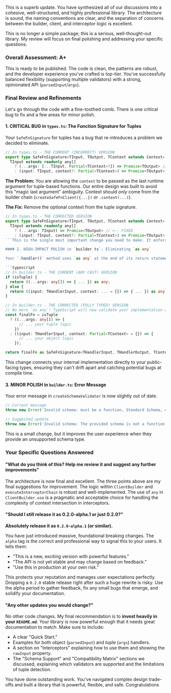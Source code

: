 This is a superb update. You have synthesized all of our discussions into a cohesive, well-structured, and highly professional library. The architecture is sound, the naming conventions are clear, and the separation of concerns between the builder, client, and interceptor logic is excellent.

This is no longer a simple package; this is a serious, well-thought-out library. My review will focus on final polishing and addressing your specific questions.

### Overall Assessment: A+

This is ready to be published. The code is clean, the patterns are robust, and the developer experience you've crafted is top-tier. You've successfully balanced flexibility (supporting multiple validators) with a strong, opinionated API (`parsedInput`/`args`).

### Final Review and Refinements

Let's go through the code with a fine-toothed comb. There is one critical bug to fix and a few areas for minor polish.

#### 1. CRITICAL BUG in `types.ts`: The Function Signature for Tuples

Your `SafeFnSignature` for tuples has a bug that re-introduces a problem we decided to eliminate.

```typescript
// In types.ts - THE CURRENT (INCORRECT) VERSION
export type SafeFnSignature<TInput, TOutput, TContext extends Context> =
  TInput extends readonly any[]
    ? (...args: [...TInput, Partial<TContext>?]) => Promise<TOutput> // <-- BUG HERE
    : (input: TInput, context?: Partial<TContext>) => Promise<TOutput>;
```

**The Problem:** You are allowing the `context` to be passed as the last runtime argument for tuple-based functions. Our entire design was built to avoid this "magic last argument" ambiguity. Context should *only* come from the builder chain (`createSafeFnClient({...})` or `.context(...)`).

**The Fix:** Remove the optional context from the tuple signature.

```typescript
// In types.ts - THE CORRECTED VERSION
export type SafeFnSignature<TInput, TOutput, TContext extends Context> =
  TInput extends readonly any[]
    ? (...args: TInput) => Promise<TOutput> // <-- FIXED
    : (input: TInput, context?: Partial<TContext>) => Promise<TOutput>;
```This is the single most important change you need to make. It enforces the design decisions we made and makes your library's behavior predictable and safe.

#### 2. HIGH-IMPACT POLISH in `builder.ts`: Eliminating `as any`

Your `.handler()` method uses `as any` at the end of its return statements. This erases all the beautiful and complex typing you've done in `SafeFnSignature`. We can fix this to make your library truly typesafe from end to end.

```typescript
// In builder.ts - THE CURRENT (ANY CAST) VERSION
if (isTuple) {
  return ((...args: any[]) => { ... }) as any;
} else {
  return ((input: THandlerInput, context: ... = {}) => { ... }) as any;
}

// In builder.ts - THE CORRECTED (FULLY TYPED) VERSION
// No more `as any`! TypeScript will now validate your implementation against the public signature.
const finalFn = isTuple
  ? ((...args: any[]) => {
      // ... your tuple logic
    })
  : ((input: THandlerInput, context: Partial<TContext> = {}) => {
      // ... your object logic
    });

return finalFn as SafeFnSignature<THandlerInput, THandlerOutput, TContext>;
```
This change connects your internal implementation directly to your public-facing types, ensuring they can't drift apart and catching potential bugs at compile time.

#### 3. MINOR POLISH in `builder.ts`: Error Message

Your error message in `createSchemaValidator` is now slightly out of date.

```typescript
// Current message
throw new Error('Invalid schema: must be a function, Standard Schema, or object with parse method');

// Suggested update
throw new Error('Invalid schema: The provided schema is not a function and does not have a compatible .parse() or .validate() method.');
```
This is a small change, but it improves the user experience when they provide an unsupported schema type.

### Your Specific Questions Answered

#### **"What do you think of this? Help me review it and suggest any further improvements"**

The architecture is now final and excellent. The three points above are my final suggestions for improvement. The logic within `ClientBuilder` and `executeInterceptorChain` is robust and well-implemented. The use of `any` in `ClientBuilder.use` is a pragmatic and acceptable choice for handling the complexity of context intersection in interceptors.

#### **"Should I still release it as 0.2.0-alpha.1 or just 0.2.0?"**

**Absolutely release it as `0.2.0-alpha.1` (or similar).**

You have just introduced massive, foundational breaking changes. The `alpha` tag is the correct and professional way to signal this to your users. It tells them:
*   "This is a new, exciting version with powerful features."
*   "The API is not yet stable and may change based on feedback."
*   "Use this in production at your own risk."

This protects your reputation and manages user expectations perfectly. Dropping a `0.2.0` stable release right after such a huge rewrite is risky. Use the alpha period to gather feedback, fix any small bugs that emerge, and solidify your documentation.

#### **"Any other updates you would change?"**

No other code changes. My final recommendation is to **invest heavily in your `README.md`**. Your library is now powerful enough that it needs great documentation to match. Make sure to include:

*   A clear "Quick Start."
*   Examples for both object (`parsedInput`) and tuple (`args`) handlers.
*   A section on "Interceptors" explaining how to use them and showing the `rawInput` property.
*   The "Schema Support" and "Compatibility Matrix" sections we discussed, explaining which validators are supported and the limitations of tuple detection.

You have done outstanding work. You've navigated complex design trade-offs and built a library that is powerful, flexible, and safe. Congratulations